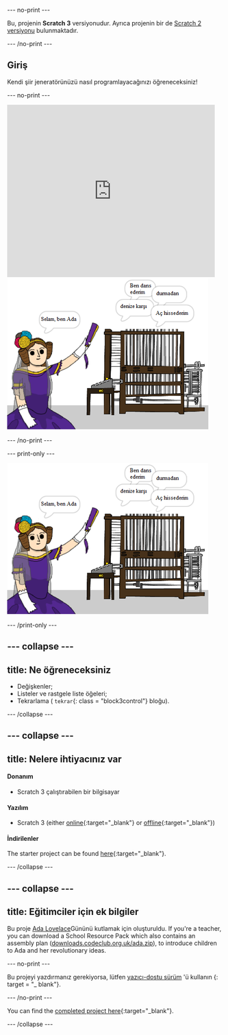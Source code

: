 \--- no-print \---

Bu, projenin **Scratch 3** versiyonudur. Ayrıca projenin bir de [Scratch 2 versiyonu](https://projects.raspberrypi.org/en/projects/poetry-generator-scratch2) bulunmaktadır.

\--- /no-print \---

## Giriş

Kendi şiir jeneratörünüzü nasıl programlayacağınızı öğreneceksiniz!

\--- no-print \---

<div class="scratch-preview">
  <iframe allowtransparency="true" width="485" height="402" src="https://scratch.mit.edu/projects/embed/77844926/?autostart=false" frameborder="0" scrolling="no"></iframe>
  <img src="images/poetry-final.png">
</div>

\--- /no-print \---

\--- print-only \---

![oyun ekran alıntısı](images/poetry-final.png)

\--- /print-only \---

## \--- collapse \---

## title: Ne öğreneceksiniz

+ Değişkenler;
+ Listeler ve rastgele liste öğeleri;
+ Tekrarlama ( `tekrar`{: class = "block3control"} bloğu).

\--- /collapse \---

## \--- collapse \---

## title: Nelere ihtiyacınız var

#### Donanım

+ Scratch 3 çalıştırabilen bir bilgisayar

#### Yazılım

+ Scratch 3 (either [online](https://rpf.io/scratchon){:target="_blank"} or [offline](https://rpf.io/scratchoff){:target="_blank"})

#### İndirilenler

The starter project can be found [here](https://rpf.io/p/en/poetry-generator-go){:target="_blank"}.

\--- /collapse \---

## \--- collapse \---

## title: Eğitimciler için ek bilgiler

Bu proje [Ada Lovelace](https://findingada.com)Gününü kutlamak için oluşturuldu. If you're a teacher, you can download a School Resource Pack which also contains an assembly plan ([downloads.codeclub.org.uk/ada.zip](https://downloads.codeclub.org.uk/ada.zip)), to introduce children to Ada and her revolutionary ideas.

\--- no-print \---

Bu projeyi yazdırmanız gerekiyorsa, lütfen [yazıcı-dostu sürüm](https://projects.raspberrypi.org/en/projects/poetry-generator/print) 'ü kullanın {: target = "_ blank"}.

\--- /no-print \---

You can find the [completed project here](https://rpf.io/p/en/poetry-generator-get){:target="_blank"}.

\--- /collapse \---